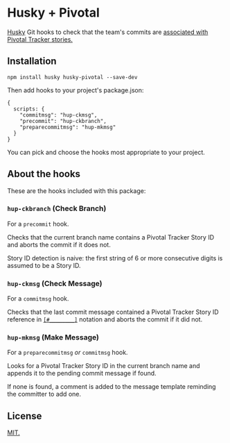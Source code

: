 # Husky + Pivotal

[Husky](https://github.com/typicode/husky) Git hooks to check that the team's commits are [associated with Pivotal Tracker stories.](https://www.pivotaltracker.com/help/api#Tracker_Updates_in_SCM_Post_Commit_Hooks)

## Installation

```
npm install husky husky-pivotal --save-dev
```

Then add hooks to your project's package.json:

```
{
  scripts: {
    "commitmsg": "hup-ckmsg",
    "precommit": "hup-ckbranch",
    "preparecommitmsg": "hup-mkmsg"
  }
}
```

You can pick and choose the hooks most appropriate to your project.

## About the hooks

These are the hooks included with this package:

### `hup-ckbranch` (Check Branch)

For a `precommit` hook.

Checks that the current branch name contains a Pivotal Tracker Story ID and aborts the commit if it does not.

Story ID detection is naive: the first string of 6 or more consecutive digits is assumed to be a Story ID.

### `hup-ckmsg` (Check Message)

For a `commitmsg` hook.

Checks that the last commit message contained a Pivotal Tracker Story ID reference in [`[#________]`](https://www.pivotaltracker.com/help/api#Tracker_Updates_in_SCM_Post_Commit_Hooks) notation and aborts the commit if it did not.

### `hup-mkmsg` (Make Message)

For a `preparecommitmsg` _or_ `commitmsg` hook.

Looks for a Pivotal Tracker Story ID in the current branch name and appends it to the pending commit message if found.

If none is found, a comment is added to the message template reminding the committer to add one.

## License

[MIT.](LICENSE)

